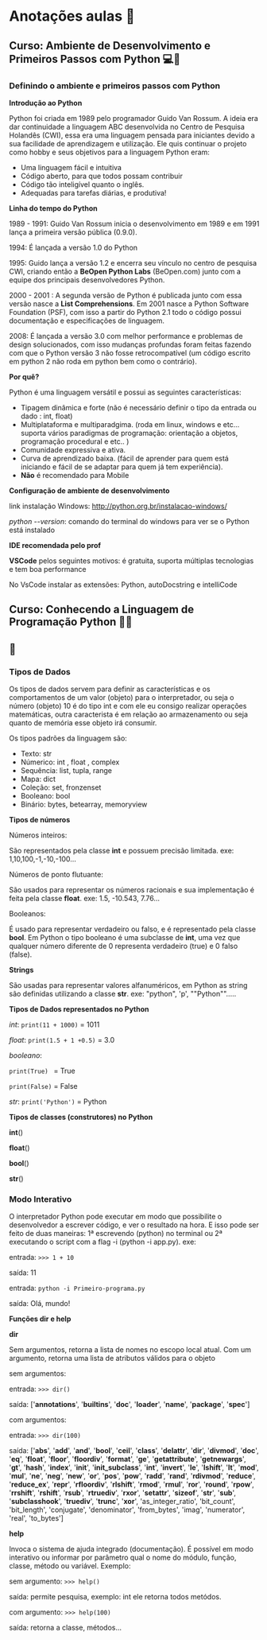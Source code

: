 # Anotações aulas :memo:

## Curso: Ambiente de Desenvolvimento e Primeiros Passos com Python :computer::snake:

### Definindo o ambiente e primeiros passos com Python

**Introdução ao Python**

Python foi criada em 1989 pelo programador Guido Van Rossum. A ideia era dar continuidade a linguagem ABC desenvolvida no Centro de Pesquisa Holandês (CWI), essa era uma linguagem pensada para iniciantes devido a sua facilidade de aprendizagem e utilização. Ele quis continuar o projeto  como hobby  e seus objetivos para a linguagem Python eram:

* Uma linguagem fácil e intuitiva
* Código aberto, para que todos possam contribuir
* Código tão inteligível quanto o inglês.
* Adequadas para tarefas diárias, e produtiva!

**Linha do tempo do Python**

1989 - 1991: Guido Van Rossum inicia o desenvolvimento em 1989 e em 1991 lança a primeira versão pública (0.9.0).

1994: É lançada a versão 1.0 do Python

1995: Guido lança a versão 1.2 e encerra seu vínculo no centro de pesquisa CWI, criando então a **BeOpen Python Labs** (BeOpen.com) junto com a equipe dos principais desenvolvedores Python. 

2000 - 2001 : A segunda versão de Python é publicada junto com essa versão nasce a **List Comprehensions**. Em 2001 nasce a Python Software Foundation (PSF),  com isso a partir do Python 2.1 todo o código possui documentação e especificações de linguagem.

2008: É lançada a versão 3.0 com melhor performance e problemas de design solucionados, com isso mudanças profundas foram feitas fazendo com que o Python versão 3 não fosse retrocompatível (um código escrito em python 2 não roda em python bem como o contrário).

**Por quê?**

Python é uma linguagem versátil e possui as seguintes características:

* Tipagem dinâmica e forte (não é necessário definir o tipo da entrada ou dado : int, float)
* Multiplataforma e multiparadgima. (roda em linux, windows e etc... suporta vários paradigmas de programação: orientação a objetos, programação procedural e etc.. )
* Comunidade expressiva e ativa.
* Curva de aprendizado baixa. (fácil de aprender para quem está iniciando e fácil de se adaptar para quem já tem experiência).
* **Não** é recomendado para Mobile

**Configuração de ambiente de desenvolvimento**

link instalação Windows: http://python.org.br/instalacao-windows/

*python --version*: comando do terminal do windows  para ver se o Python está instalado

**IDE recomendada pelo prof**

**VSCode** pelos seguintes motivos: é gratuita, suporta múltiplas tecnologias e tem boa performance

No VsCode instalar as extensões: Python, autoDocstring e intelliCode

## Curso: Conhecendo a Linguagem de Programação Python :tongue::snake:

## :snake:

### Tipos de Dados

Os tipos de dados servem para definir as características  e os comportamentos de um valor (objeto) para o interpretador, ou seja o número (objeto) 10 é do tipo int e com ele eu consigo realizar operações matemáticas, outra caracterista é em relação ao armazenamento ou seja quanto de memória esse objeto irá consumir.

Os tipos padrões da linguagem são:

* Texto: str 
* Númerico: int , float , complex 
* Sequência: list, tupla, range
* Mapa: dict
* Coleção: set, fronzenset
* Booleano: bool
* Binário: bytes, betearray, memoryview

**Tipos de números**

Números inteiros:

São representados pela classe **int** e possuem precisão limitada. exe: 1,10,100,-1,-10,-100...

Números de ponto flutuante:

São usados para representar os números racionais e sua implementação é feita pela classe **float**. exe: 1.5, -10.543, 7.76...

Booleanos:

É usado para representar verdadeiro ou falso, e é representado pela classe **bool**. Em Python o tipo booleano é uma subclasse de **int**, uma vez que qualquer número diferente de 0 representa verdadeiro (true) e 0 falso (false).

**Strings**

São usadas para representar valores alfanuméricos, em Python as string são definidas utilizando a classe **str**. exe: "python", 'p', ""Python"".....

**Tipos de Dados representados no Python**

*int*: `print(11 + 1000)` = 1011

*float*: `print(1.5 + 1 +0.5)` = 3.0

*booleano*: 

`print(True) ` = True 

`print(False)` = False

*str*: `print('Python')` = Python

**Tipos de classes (construtores) no Python**

**int**()

**float**()

**bool**()

**str**()

### Modo Interativo

O interpretador Python pode executar em modo que possibilite o desenvolvedor a escrever código, e ver o resultado na hora. E isso pode ser feito de duas maneiras: 1ª escrevendo (python) no terminal ou 2ª executando o script com a flag -i (python -i app.py). exe:

entrada: `>>> 1 + 10`

saída: 11

entrada: `python -i Primeiro-programa.py`

saída: Olá, mundo!

**Funções dir e help**

**dir**

Sem argumentos, retorna a lista de nomes no escopo local atual. Com um argumento, retorna uma lista de atributos válidos para o objeto

sem argumentos: 

entrada: `>>> dir()`

saída: ['__annotations__', '__builtins__', '__doc__', '__loader__', '__name__', '__package__', '__spec__']

com argumentos:

entrada: `>>> dir(100)`

saída: ['__abs__', '__add__', '__and__', '__bool__', '__ceil__', '__class__', '__delattr__', '__dir__', '__divmod__', '__doc__', '__eq__', '__float__', '__floor__', '__floordiv__', '__format__', '__ge__', '__getattribute__', '__getnewargs__', '__gt__', '__hash__', '__index__', '__init__', '__init_subclass__', '__int__', '__invert__', '__le__', '__lshift__', '__lt__', '__mod__', '__mul__', '__ne__', '__neg__', '__new__', '__or__', '__pos__', '__pow__', '__radd__', '__rand__', '__rdivmod__', '__reduce__', '__reduce_ex__', '__repr__', '__rfloordiv__', '__rlshift__', '__rmod__', '__rmul__', '__ror__', '__round__', '__rpow__', '__rrshift__', '__rshift__', '__rsub__', '__rtruediv__', '__rxor__', '__setattr__', '__sizeof__', '__str__', '__sub__', '__subclasshook__', '__truediv__', '__trunc__', '__xor__', 'as_integer_ratio', 'bit_count', 'bit_length', 'conjugate', 'denominator', 'from_bytes', 'imag', 'numerator', 'real', 'to_bytes']

**help**

Invoca o sistema de ajuda integrado (documentação). É possível em modo interativo ou informar por parâmetro qual o nome do módulo, função, classe, método ou variável. Exemplo:

sem argumento: `>>> help()`

saída: permite pesquisa, exemplo: int ele retorna todos metódos.

com argumento: `>>> help(100)`

saída: retorna a classe, métodos...







